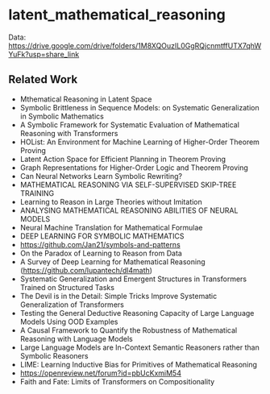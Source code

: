 # latent_mathematical_reasoning

Data: https://drive.google.com/drive/folders/1M8XQOuzIL0GgRQjcnmtffUTX7qhWYuFk?usp=share_link

## Related Work
- Mthematical Reasoning in Latent Space
- Symbolic Brittleness in Sequence Models: on Systematic Generalization in Symbolic Mathematics
- A Symbolic Framework for Systematic Evaluation of Mathematical Reasoning with Transformers
- HOList: An Environment for Machine Learning of Higher-Order Theorem Proving
- Latent Action Space for Efficient Planning in Theorem Proving
- Graph Representations for Higher-Order Logic and Theorem Proving
- Can Neural Networks Learn Symbolic Rewriting?
- MATHEMATICAL REASONING VIA SELF-SUPERVISED SKIP-TREE TRAINING
- Learning to Reason in Large Theories without Imitation
- ANALYSING MATHEMATICAL REASONING ABILITIES OF NEURAL MODELS
- Neural Machine Translation for Mathematical Formulae
- DEEP LEARNING FOR SYMBOLIC MATHEMATICS
- https://github.com/Jan21/symbols-and-patterns
- On the Paradox of Learning to Reason from Data
- A Survey of Deep Learning for Mathematical Reasoning (https://github.com/lupantech/dl4math)
- Systematic Generalization and Emergent Structures in Transformers Trained on Structured Tasks
- The Devil is in the Detail: Simple Tricks Improve Systematic Generalization of Transformers
- Testing the General Deductive Reasoning Capacity of Large Language Models Using OOD Examples
- A Causal Framework to Quantify the Robustness of Mathematical Reasoning with Language Models
- Large Language Models are In-Context Semantic Reasoners rather than Symbolic Reasoners
- LIME: Learning Inductive Bias for Primitives of Mathematical Reasoning
- https://openreview.net/forum?id=pbUcKxmiM54
- Faith and Fate: Limits of Transformers on Compositionality

